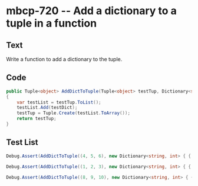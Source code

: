 # mbcp-720 -- Add a dictionary to a tuple in a function

## Text

Write a function to add a dictionary to the tuple.

## Code

```csharp
public Tuple<object> AddDictToTuple(Tuple<object> testTup, Dictionary<string, object> testDict)
{
    var testList = testTup.ToList();
    testList.Add(testDict);
    testTup = Tuple.Create(testList.ToArray());
    return testTup;
}
```

## Test List

```csharp
Debug.Assert(AddDictToTuple((4, 5, 6), new Dictionary<string, int> { { "MSAM", 1 }, { "is", 2 }, { "best", 3 } }) == (4, 5, 6, new Dictionary<string, int> { { "MSAM", 1 }, { "is", 2 }, { "best", 3 } }));
```

```csharp
Debug.Assert(AddDictToTuple((1, 2, 3), new Dictionary<string, int> { { "UTS", 2 }, { "is", 3 }, { "Worst", 4 } }) == (1, 2, 3, new Dictionary<string, int> { { "UTS", 2 }, { "is", 3 }, { "Worst", 4 } }));
```

```csharp
Debug.Assert(AddDictToTuple((8, 9, 10), new Dictionary<string, int> { {"POS", 3}, {"is", 4}, {"Okay", 5} }) == (8, 9, 10, new Dictionary<string, int> { {"POS", 3}, {"is", 4}, {"Okay", 5} }));
```
